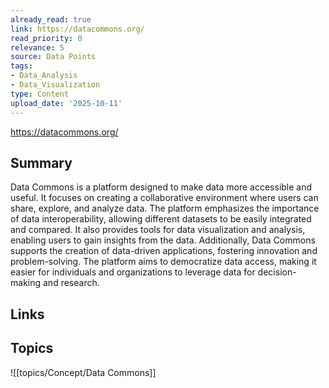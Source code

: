 ```yaml
---
already_read: true
link: https://datacommons.org/
read_priority: 0
relevance: 5
source: Data Points
tags:
- Data_Analysis
- Data_Visualization
type: Content
upload_date: '2025-10-11'
---
```


https://datacommons.org/
## Summary

Data Commons is a platform designed to make data more accessible and useful. It focuses on creating a collaborative environment where users can share, explore, and analyze data. The platform emphasizes the importance of data interoperability, allowing different datasets to be easily integrated and compared. It also provides tools for data visualization and analysis, enabling users to gain insights from the data. Additionally, Data Commons supports the creation of data-driven applications, fostering innovation and problem-solving. The platform aims to democratize data access, making it easier for individuals and organizations to leverage data for decision-making and research.
## Links


## Topics

![[topics/Concept/Data Commons]]